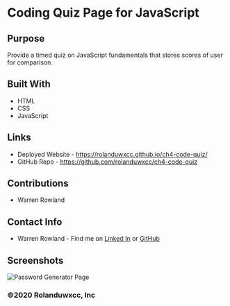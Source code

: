# Coding Quiz Page for JavaScript

## Purpose
Provide a timed quiz on JavaScript fundamentals that stores scores of user for comparison.

## Built With
* HTML
* CSS
* JavaScript

## Links
* Deployed Website - https://rolanduwxcc.github.io/ch4-code-quiz/
* GitHub Repo - https://github.com/rolanduwxcc/ch4-code-quiz

## Contributions
* Warren Rowland

## Contact Info
* Warren Rowland - Find me on [Linked In](https://www.linkedin.com/in/linkedinrowland/) or [GitHub](https://github.com/rolanduwxcc)

## Screenshots
![Password Generator Page](assets/images/CodingQuiz.png)

### ©️2020 Rolanduwxcc, Inc 